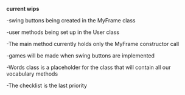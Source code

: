 **current wips**

-swing buttons being created in the MyFrame class

-user methods being set up in the User class

-The main method currently holds only the MyFrame constructor call

-games will be made when swing buttons are implemented 

-Words class is a placeholder for the class that will contain all our vocabulary methods

-The checklist is the last priority 

